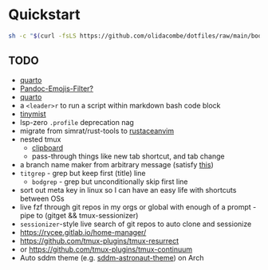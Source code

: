# Quickstart

```zsh
sh -c "$(curl -fsLS https://github.com/olidacombe/dotfiles/raw/main/bootstrap.sh)"
```

## TODO

+ [quarto](https://quarto.org/)
+ [Pandoc-Emojis-Filter?](https://github.com/masbicudo/Pandoc-Emojis-Filter)
+ [quarto](https://quarto.org/)
+ a `<leader>r` to run a script within markdown bash code block
+ [tinymist](https://github.com/Myriad-Dreamin/tinymist)
+ lsp-zero `.profile` deprecation nag
+ migrate from simrat/rust-tools to [rustaceanvim](https://github.com/mrcjkb/rustaceanvim)
+ nested tmux
    - [clipboard](https://stackoverflow.com/questions/60923257/tmux-how-to-copy-text-between-nested-remote-ssh-session-and-local-machine)
    - pass-through things like new tab shortcut, and tab change
+ a branch name maker from arbitrary message (satisfy [this](https://git-scm.com/docs/git-check-ref-format))
+ `titgrep` - grep but keep first (title) line
    - `bodgrep` - grep but unconditionally skip first line
+ sort out meta key in linux so I can have an easy life with shortcuts between OSs
+ live fzf through git repos in my orgs or global with enough of a prompt - pipe to (gitget && tmux-sessionizer)
+ `sessionizer`-style live search of git repos to auto clone and sessionize
+ https://rycee.gitlab.io/home-manager/
+ https://github.com/tmux-plugins/tmux-resurrect
+ or https://github.com/tmux-plugins/tmux-continuum
+ Auto sddm theme (e.g. [sddm-astronaut-theme](https://github.com/Keyitdev/sddm-astronaut-theme)) on Arch
